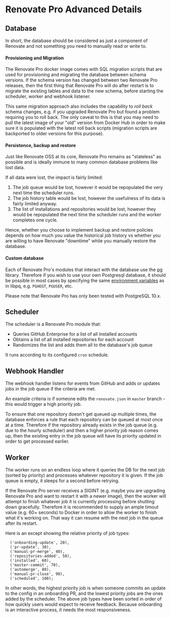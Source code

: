 # Renovate Pro Advanced Details

## Database

In short, the database should be considered as just a component of Renovate and not something you need to manually read or write to.

#### Provisioning and Migration

The Renovate Pro docker image comes with SQL migration scripts that are used for provisioning and migrating the database between schema versions. 
If the schema version has changed between two Renovate Pro releases, then the first thing that Renovate Pro will do after restart is to migrate the existing tables and data to the new schema, before starting the scheduler, worker and webhook listener.

This same migration approach also includes the capability to *roll back* schema changes, e.g. if you upgraded Renovate Pro but found a problem requiring you to roll back.
The only caveat to this is that you may need to pull the latest image of your "old" version from Docker Hub in order to make sure it is populated with the latest roll back scripts (migration scripts are backported to older versions for this purpose).

#### Persistence, backup and restore

Just like Renovate OSS at its core, Renovate Pro remains as "stateless" as possible and is ideally immune to many common database problems like lost data.

If all data were lost, the impact is fairly limited:

1. The job queue would be lost, however it would be repopulated the very next time the scheduler runs.
2. The job history table would be lost, however the usefulness of its data is fairly limited anyway.
3. The list of installations and repositories would be lost, however they would be repopulated the next time the scheduler runs and the worker completes one cycle.

Hence, whether you choose to implement backup and restore policies depends on how much you value the historical job history vs whether you are willing to have Renovate "downtime" while you manually restore the database.

#### Custom database

Each of Renovate Pro's modules that interact with the database use the [pg](https://www.npmjs.com/package/pg) library. Therefore if you wish to use your own Postgresql database, it should be possible in most cases by specifying the same [environment variables](https://www.postgresql.org/docs/9.1/static/libpq-envars.html) as in libpq, e.g. `PGHOST`, `PGUSER`, etc.

Please note that Renovate Pro has only been tested with PostgreSQL 10.x.

## Scheduler

The scheduler is a Renovate Pro module that:

- Queries GitHub Enterprise for a list of all installed accounts
- Obtains a list of all installed repositories for each account
- Randomizes the list and adds them all to the database's job queue

It runs according to its configured `cron` schedule.

## Webhook Handler

The webhook handler listens for events from GitHub and adds or updates jobs in the job queue if the criteria are met.

An example criteria is if someone edits the `renovate.json` in `master` branch - this would trigger a high priority job.

To ensure that one repository doesn't get queued up multiple times, the database enforces a rule that each repository can be queued at most once at a time.
Therefore if the repository already exists in the job queue (e.g. due to the hourly scheduler) and then a higher priority job reason comes up, then the existing entry in the job queue will have its priority updated in order to get processed earlier.

## Worker

The worker runs on an endless loop where it queries the DB for the next job (sorted by priority) and processes whatever repository it is given. If the job queue is empty, it sleeps for a second before retrying.

If the Renovate Pro server receives a SIGINT (e.g. maybe you are upgrading Renovate Pro and want to restart it with a newer image), then the worker will attempt to finish whatever job it is currently processing before shutting down gracefully.
Therefore it is recommended to supply an ample timout value (e.g. 60+ seconds) to Docker in order to allow the worker to finish what it's working on.
That way it can resume with the next job in the queue after its restart.

Here is an except showing the relative priority of job types:
```
  ('onboarding-update', 20),
  ('pr-update', 30),
  ('manual-pr-merge', 40),
  ('repositories-added', 50),
  ('installed', 60),
  ('master-commit', 70),
  ('automerge', 80),
  ('manual-pr-close', 90),
  ('scheduled', 100);
  ```
  
In other words, the highest priority job is when someone commits an update to the config in an onboarding PR, and the lowest priority jobs are the ones added by the scheduler. The above job types have been sorted in order of how quickly users would expect to receive feedback. Because onboarding is an interactive process, it needs the most responsiveness.

